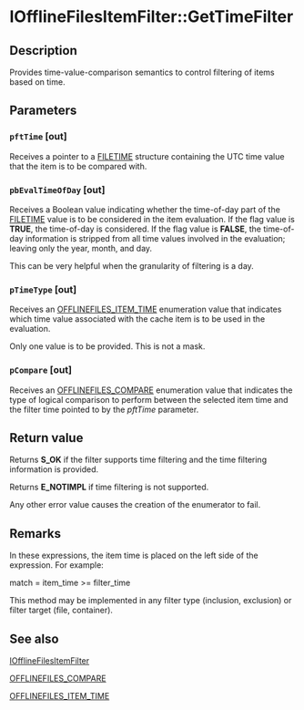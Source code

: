 # IOfflineFilesItemFilter::GetTimeFilter

## Description

Provides time-value-comparison semantics to control filtering of items based on time.

## Parameters

### `pftTime` [out]

Receives a pointer to a [FILETIME](https://learn.microsoft.com/windows/desktop/api/minwinbase/ns-minwinbase-filetime) structure containing the UTC time value that the item is to be compared with.

### `pbEvalTimeOfDay` [out]

Receives a Boolean value indicating whether the time-of-day part of the [FILETIME](https://learn.microsoft.com/windows/desktop/api/minwinbase/ns-minwinbase-filetime) value is to be considered in the item evaluation. If the flag value is **TRUE**, the time-of-day is considered. If the flag value is **FALSE**, the time-of-day information is stripped from all time values involved in the evaluation; leaving only the year, month, and day.

This can be very helpful when the granularity of filtering is a day.

### `pTimeType` [out]

Receives an [OFFLINEFILES_ITEM_TIME](https://learn.microsoft.com/windows/desktop/api/cscobj/ne-cscobj-offlinefiles_item_time) enumeration value that indicates which time value associated with the cache item is to be used in the evaluation.

Only one value is to be provided. This is not a mask.

### `pCompare` [out]

Receives an [OFFLINEFILES_COMPARE](https://learn.microsoft.com/windows/desktop/api/cscobj/ne-cscobj-offlinefiles_compare) enumeration value that indicates the type of logical comparison to perform between the selected item time and the filter time pointed to by the *pftTime* parameter.

## Return value

Returns **S_OK** if the filter supports time filtering and the time filtering information is provided.

Returns **E_NOTIMPL** if time filtering is not supported.

Any other error value causes the creation of the enumerator to fail.

## Remarks

In these expressions, the item time is placed on the left side of the expression. For example:

match = item_time >= filter_time

This method may be implemented in any filter type (inclusion, exclusion) or filter target (file, container).

## See also

[IOfflineFilesItemFilter](https://learn.microsoft.com/previous-versions/windows/desktop/api/cscobj/nn-cscobj-iofflinefilesitemfilter)

[OFFLINEFILES_COMPARE](https://learn.microsoft.com/windows/desktop/api/cscobj/ne-cscobj-offlinefiles_compare)

[OFFLINEFILES_ITEM_TIME](https://learn.microsoft.com/windows/desktop/api/cscobj/ne-cscobj-offlinefiles_item_time)